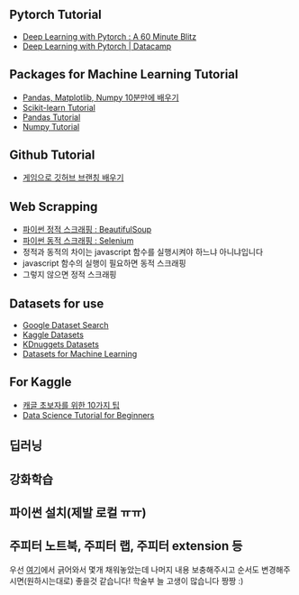 ## Pytorch Tutorial
- [Deep Learning with Pytorch : A 60 Minute Blitz](https://pytorch.org/tutorials/beginner/deep_learning_60min_blitz.html)
- [Deep Learning with Pytorch | Datacamp](https://www.datacamp.com/courses/deep-learning-with-pytorch)

## Packages for Machine Learning Tutorial
- [Pandas, Matplotlib, Numpy 10분만에 배우기](https://ourcstory.tistory.com/145)  
- [Scikit-learn Tutorial](https://scikit-learn.org/stable/tutorial/index.html)  
- [Pandas Tutorial](https://pandas.pydata.org/pandas-docs/stable/getting_started/tutorials.html)  
- [Numpy Tutorial](https://docs.scipy.org/doc/numpy/user/quickstart.html)  

## Github Tutorial
- [게임으로 깃허브 브랜칭 배우기](https://learngitbranching.js.org/)

## Web Scrapping 
- [파이썬 정적 스크래핑 : BeautifulSoup](https://beomi.github.io/2017/01/20/HowToMakeWebCrawler/)  
- [파이썬 동적 스크래핑 : Selenium](https://beomi.github.io/2017/02/27/HowToMakeWebCrawler-With-Selenium/)
- 정적과 동적의 차이는 javascript 함수를 실행시켜야 하느냐 아니냐입니다
- javascript 함수의 실행이 필요하면 동적 스크래핑
- 그렇지 않으면 정적 스크래핑

## Datasets for use
- [Google Dataset Search](https://toolbox.google.com/datasetsearch?fbclid=IwAR3QnkmmXsVY8zoGlz3t4HzmxcVSliDIruPSud7EnZoz7eUqGzrgXBeLNzc) 
- [Kaggle Datasets](https://www.kaggle.com/datasets)  
- [KDnuggets Datasets](https://www.kdnuggets.com/datasets/index.html)  
- [Datasets for Machine Learning](https://www.datasetlist.com/?fbclid=IwAR3Pc48OZU3eMRs-W8ai5lZkUnLHJlrUNrD2-RNltR_u8p5jjtit2gtQY0s)

## For Kaggle
- [캐글 초보자를 위한 10가지 팁](https://subinium.github.io/kaggle-tips/?fbclid=IwAR1pXxLM_7ztEwEndSXAXJVLn-aMFdfqL_Ru2zxnw1djfdrPMKLrrnG3A9c)  
- [Data Science Tutorial for Beginners](https://www.kaggle.com/kanncaa1/data-sciencetutorial-for-beginners?fbclid=IwAR0t1nPPQNWbrfIPDYtU3In3Q4AhU29M1bfpOeOvP4lXQD1liIR_Px04dZg)

## 딥러닝

## 강화학습

## 파이썬 설치(제발 로컬 ㅠㅠ)

## 주피터 노트북, 주피터 랩, 주피터 extension 등

우선 [여기](https://github.com/KU-BIG/project_default_to_clone)에서 긁어와서 몇개 채워놓았는데
나머지 내용 보충해주시고 순서도 변경해주시면(원하시는대로) 좋을것 같습니다! 학술부 늘 고생이 많습니다 짱짱 :)
